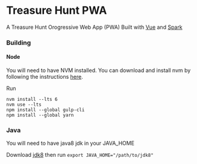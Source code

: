# Treasure Hunt PWA
A Treasure Hunt Orogressive Web App (PWA) Built with [Vue](https://vuejs.org/) and [Spark](http://sparkjava.com/)


### Building

#### Node
You will need to have NVM installed. You can download and install nvm
 by following the instructions [here](https://github.com/creationix/nvm).

Run 

    nvm install --lts 6
    nvm use --lts
    npm install --global gulp-cli
    npm install --global yarn

### Java
You will need to have java8 jdk in your JAVA_HOME

Download [jdk8](http://www.oracle.com/technetwork/java/javase/downloads/jdk8-downloads-2133151.html) then run `export JAVA_HOME="/path/to/jdk8"`


